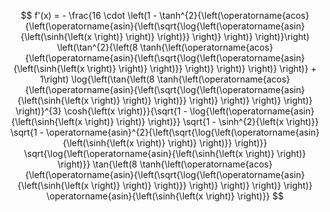 
$$
f'(x) = - \frac{16 \cdot \left(1 - \tanh^{2}{\left(\operatorname{acos}{\left(\operatorname{asin}{\left(\sqrt{\log{\left(\operatorname{asin}{\left(\sinh{\left(x \right)} \right)} \right)}} \right)} \right)} \right)}\right) \left(\tan^{2}{\left(8 \tanh{\left(\operatorname{acos}{\left(\operatorname{asin}{\left(\sqrt{\log{\left(\operatorname{asin}{\left(\sinh{\left(x \right)} \right)} \right)}} \right)} \right)} \right)} \right)} + 1\right) \log{\left(\tan{\left(8 \tanh{\left(\operatorname{acos}{\left(\operatorname{asin}{\left(\sqrt{\log{\left(\operatorname{asin}{\left(\sinh{\left(x \right)} \right)} \right)}} \right)} \right)} \right)} \right)} \right)}^{3} \cosh{\left(x \right)}}{\sqrt{1 - \log{\left(\operatorname{asin}{\left(\sinh{\left(x \right)} \right)} \right)}} \sqrt{1 - \sinh^{2}{\left(x \right)}} \sqrt{1 - \operatorname{asin}^{2}{\left(\sqrt{\log{\left(\operatorname{asin}{\left(\sinh{\left(x \right)} \right)} \right)}} \right)}} \sqrt{\log{\left(\operatorname{asin}{\left(\sinh{\left(x \right)} \right)} \right)}} \tan{\left(8 \tanh{\left(\operatorname{acos}{\left(\operatorname{asin}{\left(\sqrt{\log{\left(\operatorname{asin}{\left(\sinh{\left(x \right)} \right)} \right)}} \right)} \right)} \right)} \right)} \operatorname{asin}{\left(\sinh{\left(x \right)} \right)}}
$$